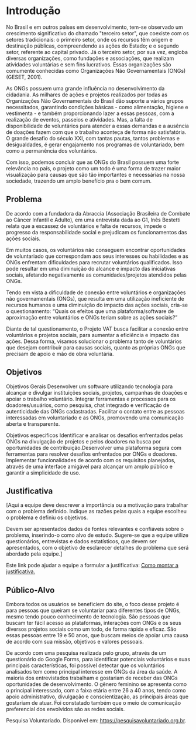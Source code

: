 # Introdução

 No Brasil e em outros países em desenvolvimento, tem-se observado um
crescimento significativo do chamado "terceiro setor", que coexiste com os setores
tradicionais: o primeiro setor, onde os recursos têm origem e destinação públicas,
compreendendo as ações do Estado; e o segundo setor, referente ao capital privado.
Já o terceiro setor, por sua vez, engloba diversas organizações, como fundações e
associações, que realizam atividades voluntárias e sem fins lucrativos. Essas
organizações são comumente conhecidas como Organizações Não Governamentais
(ONGs) (GESET, 2001).

As ONGs possuem uma grande influência no desenvolvimento da cidadania.
As milhares de ações e projetos realizados por todas as Organizações Não
Governamentais do Brasil dão suporte a vários grupos necessitados, garantindo
condições básicas - como alimentação, higiene e vestimenta - e também
proporcionando lazer a essas pessoas, com a realização de eventos, passeios e
atividades. Mas, a falta de disponibilidade de voluntários para atender a essas
demandas e a ausência de doações fazem com que o trabalho aconteça de forma
não satisfatória. O grande desafio do século XXI, com tantas pautas, tantos problemas
e desigualdades, é gerar engajamento nos programas de voluntariado, bem como a
permanência dos voluntários.

Com isso, podemos concluir que as ONGs do Brasil possuem uma forte
relevância no país, o projeto como um todo é uma forma de trazer maior
visualização para causas que são tão importantes e necessárias na nossa sociedade,
trazendo um amplo benefício pra o bem comum.

## Problema

  De acordo com a fundadora da Abraccia (Associação Brasileira de Combate ao Câncer Infantil e Adulto), em uma entrevista dada ao G1, Inês Bestetti relata que a escassez de voluntários e falta de recursos, impede o progresso da responsabilidade social e prejudicam os funcionamentos das ações sociais.
  
  Em muitos casos, os voluntários não conseguem encontrar oportunidades de voluntariado que correspondam aos seus interesses ou habilidades e as ONGs enfrentam dificuldades para recrutar voluntários qualificados. Isso pode resultar em uma diminuição do alcance e impacto das iniciativas sociais, afetando negativamente as comunidades/projetos atendidos pelas ONGs.
  
  Tendo em vista a dificuldade de conexão entre voluntários e organizações não governamentais (ONGs), que resulta em uma utilização ineficiente de recursos humanos e uma diminuição do impacto das ações sociais, cria-se o questionamento: “Quais os efeitos que uma plataforma/software de aproximação entre voluntários e ONGs teriam sobre as ações sociais?”
  
  Diante de tal questionamento, o Projeto VAT busca facilitar a conexão entre voluntários e projetos sociais, para aumentar a eficiência e impacto das ações. Dessa forma, visamos solucionar o problema tanto de voluntários que desejam contribuir para causas sociais, quanto as próprias ONGs que precisam de apoio e mão de obra voluntária.


## Objetivos

Objetivos Gerais
Desenvolver um software utilizando tecnologia para alcançar e divulgar instituições sociais, projetos, campanhas de doações e apoiar o trabalho voluntário. Integrar ferramentas e processos para os doadores/usuários, como pesquisa, chat integrado e verificação de autenticidade das ONGs cadastradas. Facilitar o contato entre as pessoas interessadas em voluntariado e as ONGs, promovendo uma comunicação aberta e transparente.

Objetivos específicos
Identificar e analisar os desafios enfrentados pelas ONGs na divulgação de projetos e pelos doadores na busca por oportunidades de contribuição.Desenvolver uma plataforma segura com ferramentas para resolver desafios enfrentados por ONGs e doadores.
Implementar funcionalidades de acordo com os requisitos planejados, através de uma interface amigável para alcançar um amplo público e garantir a simplicidade de uso.


## Justificativa

[Aqui a equipe deve descrever a importância ou a motivação para trabalhar com o problema definido. Indique as razões pelas quais a equipe escolheu o problema e definiu os objetivos.

Devem ser apresentados dados de fontes relevantes e confiáveis sobre o problema, inserindo-o como alvo de estudo. Sugere-se que a equipe utilize questionários, entrevistas e dados estatísticos, que devem ser apresentados, com o objetivo de esclarecer detalhes do problema que será abordado pela equipe.]

Este link pode ajudar a equipe a formular a justificativa: [Como montar a justificativa.](https://guiadamonografia.com.br/como-montar-justificativa-do-tcc/)

## Público-Alvo

Embora todos os usuários se beneficiem do site, o foco desse projeto é para
pessoas que queiram se voluntariar para diferentes tipos de ONGs, mesmo tendo
pouco conhecimento de tecnologia. São pessoas que buscam ter fácil acesso as
plataformas, interações com ONGs e os seus diversos projetos sociais como um todo,
de forma rápida e eficaz. São essas pessoas entre 19 e 50 anos, que buscam meios
de apoiar uma causa de acordo com sua missão, objetivos e valores pessoais.

De acordo com uma pesquisa realizada pelo grupo, através de um questionário
do Google Forms, para identificar potenciais voluntários e suas principais
características, foi possível detectar que os voluntários analisados tem como principal
interesse em ONGs da área da saúde. A maioria dos entrevistados trabalham e
gostariam de receber das ONGs oportunidades de desenvolvimento. O gênero
feminino se apresenta como o principal interessado, com a faixa etária entre 26 a 40
anos, tendo como apoio administrativo, divulgação e conscientização, as principais
áreas que gostariam de atuar. Foi constatado também que o meio de comunicação
preferencial dos envolvidos são as redes sociais.

Pesquisa Voluntariado. Disponível em: https://pesquisavoluntariado.org.br. 

